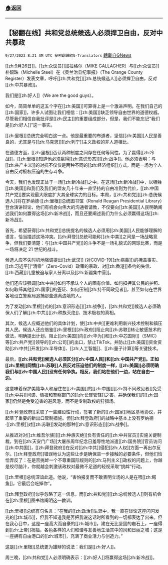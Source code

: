 ###  [:house:返回](README.md)
---


## 【秘翻在线】共和党总统候选人必须捍卫自由，反对中共暴政
`9/27/2023 8:21 AM UTC 秘密翻譯組G-Translators` [轉載自GNews](https://gnews.org/articles/1746225)

[[zh:9月26日]]，[[zh:众议员]]加拉格尔（MIKE GALLAGHER）与[[zh:众议员]]朴銀珠（Michelle Steel）在《奥兰治县纪事报》（The Orange County Register）发表文章，呼吁[[zh:共和党]][[zh:总统候选人]]必须捍卫自由，反对[[zh:中共暴政]]。

我们是[[zh:好人]]（We are the good guys）。

如今，简简单单的这五个字在[[zh:美国]]可算得上是一个激进声明。在我们自己的[[zh:国家]]，许多人试图让我们相信：[[zh:美国]]缺乏领导自由世界的道德权威。尽管我们相信自我批评是[[zh:民主]]的重要组成部分，但是，我们不能忘记“我们是[[zh:好人]]”这一事实。

[[zh:里根]]总统完全明白这一点。他是最重要的布道者，坚信[[zh:美国]]人民是善良的，尤其是与[[zh:马克思]][[zh:列宁]]主义政权的非人道相比。

在道德方面，[[zh:里根]]否认两种制度之间存在任何等同性。为了赢得[[zh:冷战]]，[[zh:里根]]知道他必须赢得[[zh:意识形态]][[zh:战争]]。他必须表明：与[[zh:共产主义]]的对抗不仅仅是两种不同的[[zh:经济组织]]方式，而是一场为个人自由反对极权压迫的生存斗争。

今天，我们也发现正处于一场[[zh:新冷战]]之中。在这场[[zh:新冷战]]中，以牺牲[[zh:美国]]和我们及我们的盟友几十年来一直坚持的自由准则为代价，[[zh:中国共产党]]要实现最大限度扩大其全球实力的目标。本周，[[zh:共和党]][[zh:总统候选人]]将在罗纳德·[[zh:里根]]总统图书馆（Ronald Reagan Presidential Library）登台演讲辩论，他们有机会向伟大的沟通者请教，不仅要向[[zh:美国]]人民明确阐述我们如何赢得这场[[zh:新冷战]]，而且还要阐述我们为什么必须赢得这场[[zh:新冷战]]。

首先，希望获得[[zh:共和党]]总统提名的候选人必须用[[zh:美国]]人民能够理解的语言，恰当描述这场冲突。[[zh:拜登]]总统可能称[[zh:中美]]之间是一场战略竞争，但我们要清楚：与[[zh:中国共产党]]的斗争不是一场礼貌式的网球比赛，而是一场将决定 21 世纪的战斗。

候选人应不失时机地强调提出[[zh:武汉]] (对COVID-19[[zh:病毒]])的掩盖事实、[[zh:习近平]]“清零”（Zero-Covid）政策的暴政、对[[zh:香港]]条约的失信、[[zh:西藏]]儿童被迫与家人分离以及[[zh:新疆集中营]]。

他们还应该强调[[zh:中共]]如何不承认个人的固有价值、如何扣押其公民的护照、如何取缔其他[[zh:国家]]的签证、如何压制[[zh:持不同政见者]]，甚至如何在世界各地设立警察局追捕那些逃离边境的人。

为了发动[[zh:里根]]式的[[zh:意识形态]][[zh:战争]]，[[zh:共和党]]候选人必须确保人们了解[[zh:中共]][[zh:种族灭绝]]、技术极权的真相。

其次，候选人应概述他们的具体计划，使[[zh:中共]]更难利用新兴技术控制和镇压其人民。候选人还应借鉴[[zh:里根]][[zh:政府]]阻止向[[zh:苏联]]转让敏感技术的做法，明确提出计划，阻止[[zh:美国]]向[[zh:华为]]和[[zh:中芯国际]]（SMIC）等[[zh:共产党]]领导的[[zh:公司]]的出口，禁止TikTok，并防止[[zh:美国]]资金资助[[zh:中共]]开发[[zh:半导体]]、[[zh:人工智能]]、[[zh:量子计算]]等关键技术。

最后，**[[zh:共和党]]候选人必须区分[[zh:中国人民]]和[[zh:中国共产党]]。正如[[zh:里根]]同情[[zh:苏联]]人民反对压迫他们的制度一样，[[zh:美国]]必须明确我们与[[zh:中国人民]]没有任何争执。相反，我们站在他们一边，站在自由一边。**

这意味着保护美籍华人和居住在[[zh:美国]]的[[zh:中国]][[zh:持不同政见者]]免受[[zh:中共]]间谍、情报和警察部门的[[zh:长臂管辖]]之害，并确保我们的[[zh:国家]]仍然是免受迫害的避风港，而不是专制政权的狩猎场。

[[zh:拜登政府]]采取了一些建设性行动，签署了新的[[zh:国家]]地区基地协议，并起草了重要的新出口管制措施。但[[zh:拜登政府]]的战略中基本上没有罗纳德·[[zh:里根]]对[[zh:苏联]]发动的那种[[zh:意识形态]][[zh:战争]]。

从推迟对对[[zh:维吾尔族]][[zh:种族灭绝]]负有责任的[[zh:中共官员]]实施关键制裁，到在[[zh:天安门广场]]大屠杀周年纪念日羞辱性地派遣[[zh:国务院]]官员访问[[zh:中共国]]，[[zh:拜登政府]]在反对[[zh:中共]]侵犯[[zh:人权]]方面一再出尔反尔。[[zh:拜登政府]]错误地认为这些让步是确保进一步接触的必要条件，但他们恰恰弄反了：在是否挑衅一个不尊重国际规则的[[zh:马列主义]]政权的问题上，你越是绞尽脑汁，你就越会刺激该政权对最微不足道的轻视采取“挑衅”行动。

[[zh:里根]]总统深谙此道。他说，“害怕报复而不敢表明立场的人是在喂[[zh:鳄鱼]]，它最后会吃掉你”。

[[zh:拜登政府]]似乎忽略了这一信息，而[[zh:共和党]][[zh:总统候选人]]则有机会在[[zh:里根]]图书馆阐明这一教训。

[[zh:里根]]总统有句名言：“在我的[[zh:政治]]生涯中，我一直在谈论这座闪闪发光的[[zh:城市]]，但我不知道我是否把我说这话时所看到的一切都表达了出来。但在我心目中，这是一座高大而自豪的[[zh:城市]]，建在无比坚固的岩石上，一座得到[[zh:上帝]]祝福，各色各样的人们和谐与友善地生活其中的风和日丽之城；这是一座拥有自由港口的[[zh:城市]]，充满了商业活力与创造力。”

这是[[zh:里根]]总统更为雄辩的说法：我们是[[zh:好人]]。

周三晚，[[zh:共和党]]人必须明确表示：[[zh:好人]]将赢得这场[[zh:新冷战]]。

